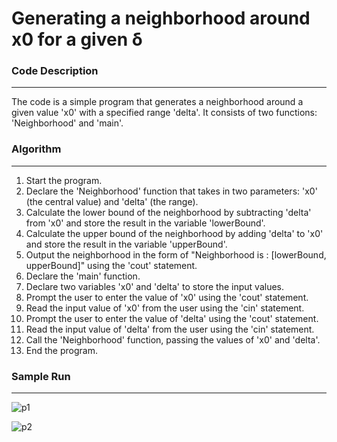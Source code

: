 
# Generating a neighborhood around x0 for a given  δ

### Code Description
***

The code is a simple program that generates a neighborhood around a given value 'x0' with a specified range 'delta'. It consists of two functions: 'Neighborhood' and 'main'.

### Algorithm
***
1. Start the program.
2. Declare the 'Neighborhood' function that takes in two parameters: 'x0' (the central value) and 'delta' (the range).
3. Calculate the lower bound of the neighborhood by subtracting 'delta' from 'x0' and store the result in the variable 'lowerBound'.
4. Calculate the upper bound of the neighborhood by adding 'delta' to 'x0' and store the result in the variable 'upperBound'.
5. Output the neighborhood in the form of "Neighborhood is : [lowerBound, upperBound]" using the 'cout' statement.
6. Declare the 'main' function.
7. Declare two variables 'x0' and 'delta' to store the input values.
8. Prompt the user to enter the value of 'x0' using the 'cout' statement.
9. Read the input value of 'x0' from the user using the 'cin' statement.
10. Prompt the user to enter the value of 'delta' using the 'cout' statement.
11. Read the input value of 'delta' from the user using the 'cin' statement.
12. Call the 'Neighborhood' function, passing the values of 'x0' and 'delta'.
13. End the program.

### Sample Run 
***
![p1](https://github.com/AppliedMathematicsProgrammingSociety/amps/assets/107662745/78dbdd19-65cb-4650-bef4-c177d1f833b3)

![p2](https://github.com/AppliedMathematicsProgrammingSociety/amps/assets/107662745/0fdb186a-1a4a-41d6-8372-781ce35ebd96)
